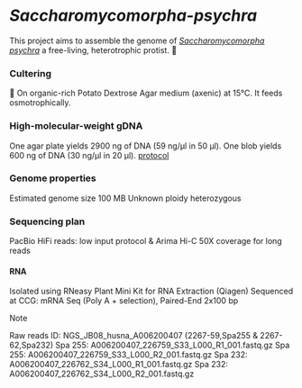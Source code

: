 # _Saccharomycomorpha-psychra_
This project aims to assemble the genome of [_Saccharomycomorpha psychra_](https://pubmed.ncbi.nlm.nih.gov/33448091/) a free-living, heterotrophic protist. 🦠 

### Cultering
🧫 On organic-rich Potato Dextrose Agar medium (axenic) at 15°C. It feeds osmotrophically. 

### High-molecular-weight gDNA 
One agar plate yields 2900 ng of DNA (59 ng/µl in 50 µl).
One blob yields 600 ng of DNA (30 ng/µl in 20 µl). [protocol](https://www.protocols.io/view/modified-salting-out-method-for-high-molecular-wei-c2igycbw.html)

### Genome properties
Estimated genome size 100 MB
Unknown ploidy
heterozygous

### Sequencing plan
PacBio HiFi reads: low input protocol & Arima Hi-C 
50X coverage for long reads

#### RNA
Isolated using RNeasy Plant Mini Kit for RNA Extraction (Qiagen)
Sequenced at CCG: mRNA Seq (Poly A + selection), Paired-End 2x100 bp
> [!NOTE]
>Raw reads ID: NGS_JB08_husna_A006200407 (2267-59,Spa255 & 2267-62,Spa232)
>  Spa 255: A006200407_226759_S33_L000_R1_001.fastq.gz
>  Spa 255: A006200407_226759_S33_L000_R2_001.fastq.gz 
>  Spa 232: A006200407_226762_S34_L000_R1_001.fastq.gz 
>  Spa 232: A006200407_226762_S34_L000_R2_001.fastq.gz
